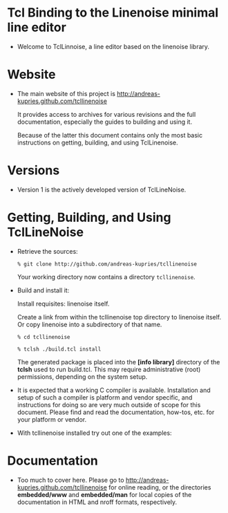 # Tcl Binding to the Linenoise minimal line editor

 *  Welcome to TclLinnoise, a line editor based on the linenoise library.

# Website

 *  The main website of this project is http://andreas-kupries.github.com/tcllinenoise

    It provides access to archives for various revisions and the full
    documentation, especially the guides to building and using it.

    Because of the latter this document contains only the most basic
    instructions on getting, building, and using TclLinenoise.

# Versions

 *  Version 1 is the actively developed version of TclLineNoise.

# Getting, Building, and Using TclLineNoise

 *  Retrieve the sources:

    ```% git clone http://github.com/andreas-kupries/tcllinenoise```

    Your working directory now contains a directory ```tcllinenoise```.

 *  Build and install it:

    Install requisites: linenoise itself.

    Create a link from within the tcllinenoise top directory to
    linenoise itself. Or copy linenoise into a subdirectory of that
    name.

    ```% cd tcllinenoise```

    ```% tclsh ./build.tcl install```

    The generated package is placed into the **[info library]**
    directory of the **tclsh** used to run build.tcl. This may require
    administrative (root) permissions, depending on the system setup.

 *  It is expected that a working C compiler is available. Installation and
    setup of such a compiler is platform and vendor specific, and instructions
    for doing so are very much outside of scope for this document. Please find
    and read the documentation, how-tos, etc. for your platform or vendor.

 *  With tcllinenoise installed try out one of the examples:

# Documentation

 *  Too much to cover here. Please go to
    http://andreas-kupries.github.com/tcllinenoise
    for online reading, or the directories **embedded/www** and
    **embedded/man** for local copies of the documentation in HTML and
    nroff formats, respectively.
